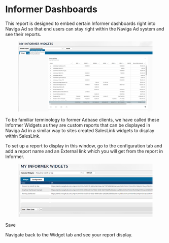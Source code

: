 # Informer Dashboards

This report is designed to embed certain Informer dashboards right into Naviga Ad so that end users can stay right within the Naviga Ad system and see their reports.

<figure><img src="../../../.gitbook/assets/image (1632).png" alt=""><figcaption></figcaption></figure>

To be familiar terminology to former Adbase clients, we have called these Informer Widgets as they are custom reports that can be displayed in Naviga Ad in a similar way to sites created SalesLink widgets to display within SalesLink.

To set up a report to display in this window, go to the configuration tab and add a report name and an External link which you will get from the report in Informer.

<figure><img src="../../../.gitbook/assets/image (160).png" alt=""><figcaption></figcaption></figure>

Save

Navigate back to the Widget tab and see your report display.
